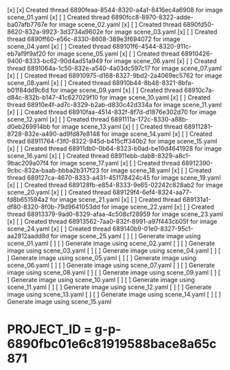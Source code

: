 [x] [x] Created thread 6890feaa-8544-8320-a4a1-8416ec4a6908 for image scene_01.yaml
[x] [ ] Created thread 6890fcc8-8970-8322-adde-ba07afb7767e for image scene_02.yaml
[x] [ ] Created thread 6890fd50-8620-832a-9923-3d3734a9602e for image scene_03.yaml
[x] [ ] Created thread 6890ff60-e56c-8330-8608-389e3f694072 for image scene_04.yaml
[x] [ ] Created thread 689101f6-4544-8320-911c-eb7af9f9af20 for image scene_05.yaml
[x] [ ] Created thread 68910426-9400-8333-bc62-90d4ad51a949 for image scene_06.yaml
[x] [ ] Created thread 6891064a-1c50-832e-a540-4a03dc597c17 for image scene_07.yaml
[x] [ ] Created thread 68910975-d168-8327-9bd2-2a4069ec5762 for image scene_08.yaml
[x] [ ] Created thread 68910b44-8b48-8321-8bfa-b01f84dd9c6d for image scene_09.yaml
[x] [ ] Created thread 68910c7a-d84c-832b-b147-41c627029f10 for image scene_10.yaml
[x] [ ] Created thread 68910e4f-ad7c-8329-b2ab-d830c42d334a for image scene_11.yaml
[x] [ ] Created thread 68910faa-4514-832f-8f7d-d1876e302d70 for image scene_12.yaml
[x] [ ] Created thread 6891111a-172c-8330-a88b-d0eb269914bb for image scene_13.yaml
[x] [ ] Created thread 68911281-8728-832e-a490-ad9fd87e8148 for image scene_14.yaml
[x] [ ] Created thread 68911764-f3f0-8322-945d-b415cff340b2 for image scene_15.yaml
[x] [ ] Created thread 68911db0-0b64-8323-b0ad-be10d4641928 for image scene_16.yaml
[x] [ ] Created thread 68911ebb-dab8-8329-a8c1-9bac209a07f4 for image scene_17.yaml
[x] [ ] Created thread 68912390-9cbc-832a-baab-bbba2b317f23 for image scene_18.yaml
[x] [ ] Created thread 689127ca-4670-8333-a431-451178424c45 for image scene_19.yaml
[x] [ ] Created thread 689128fb-e854-8333-9e65-02242c828ab2 for image scene_20.yaml
[x] [ ] Created thread 689129f4-6ef4-8324-aa77-fd8b651594a2 for image scene_21.yaml
[x] [ ] Created thread 689131a1-df80-8320-8f0b-79d9641053dd for image scene_22.yaml
[x] [ ] Created thread 68913379-9ad0-8329-afaa-4c508cf28959 for image scene_23.yaml
[x] [ ] Created thread 68913562-7aa0-832f-8991-a97f443cb05f for image scene_24.yaml
[x] [ ] Created thread 689140b9-01e0-8327-95c1-aa2812aadd8d for image scene_25.yaml
[ ] [ ] Generate image using scene_01.yaml
[ ] [ ] Generate image using scene_02.yaml
[ ] [ ] Generate image using scene_03.yaml
[ ] [ ] Generate image using scene_04.yaml
[ ] [ ] Generate image using scene_05.yaml
[ ] [ ] Generate image using scene_06.yaml
[ ] [ ] Generate image using scene_07.yaml
[ ] [ ] Generate image using scene_08.yaml
[ ] [ ] Generate image using scene_09.yaml
[ ] [ ] Generate image using scene_10.yaml
[ ] [ ] Generate image using scene_11.yaml
[ ] [ ] Generate image using scene_12.yaml
[ ] [ ] Generate image using scene_13.yaml
[ ] [ ] Generate image using scene_14.yaml
[ ] [ ] Generate image using scene_15.yaml
# PROJECT_ID = g-p-6890fbc01e6c81919588bace8a65c871

